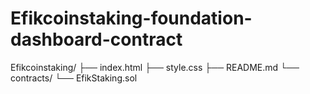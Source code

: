 # Efikcoinstaking-foundation-dashboard-contract
Efikcoinstaking/ ├── index.html ├── style.css ├── README.md └── contracts/     └── EfikStaking.sol
